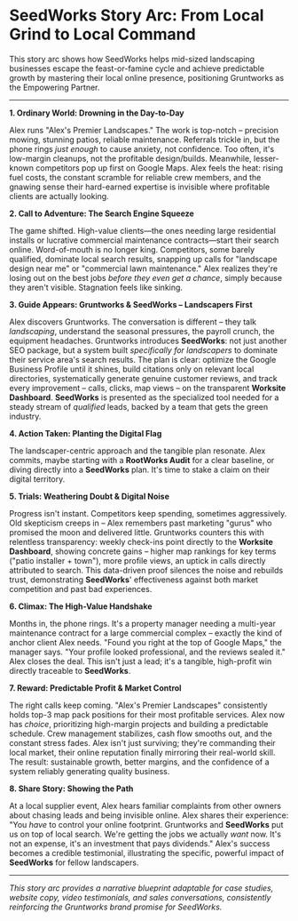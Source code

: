 # SeedWorks Story Arc: From Local Grind to Local Command

This story arc shows how SeedWorks helps mid-sized landscaping businesses escape the feast-or-famine cycle and achieve predictable growth by mastering their local online presence, positioning Gruntworks as the Empowering Partner.

---

**1. Ordinary World: Drowning in the Day-to-Day**

Alex runs "Alex's Premier Landscapes." The work is top-notch – precision mowing, stunning patios, reliable maintenance. Referrals trickle in, but the phone rings *just enough* to cause anxiety, not confidence. Too often, it's low-margin cleanups, not the profitable design/builds. Meanwhile, lesser-known competitors pop up first on Google Maps. Alex feels the heat: rising fuel costs, the constant scramble for reliable crew members, and the gnawing sense their hard-earned expertise is invisible where profitable clients are actually looking.

**2. Call to Adventure: The Search Engine Squeeze**

The game shifted. High-value clients—the ones needing large residential installs or lucrative commercial maintenance contracts—start their search online. Word-of-mouth is no longer king. Competitors, some barely qualified, dominate local search results, snapping up calls for "landscape design near me" or "commercial lawn maintenance." Alex realizes they're losing out on the best jobs *before they even get a chance*, simply because they aren't visible. Stagnation feels like sinking.

**3. Guide Appears: Gruntworks & SeedWorks – Landscapers First**

Alex discovers Gruntworks. The conversation is different – they talk *landscaping*, understand the seasonal pressures, the payroll crunch, the equipment headaches. Gruntworks introduces **SeedWorks**: not just another SEO package, but a system built *specifically for landscapers* to dominate their service area's search results. The plan is clear: optimize the Google Business Profile until it shines, build citations only on relevant local directories, systematically generate genuine customer reviews, and track every improvement – calls, clicks, map views – on the transparent **Worksite Dashboard**. **SeedWorks** is presented as the specialized tool needed for a steady stream of *qualified* leads, backed by a team that gets the green industry.

**4. Action Taken: Planting the Digital Flag**

The landscaper-centric approach and the tangible plan resonate. Alex commits, maybe starting with a **RootWorks Audit** for a clear baseline, or diving directly into a **SeedWorks** plan. It's time to stake a claim on their digital territory.

**5. Trials: Weathering Doubt & Digital Noise**

Progress isn't instant. Competitors keep spending, sometimes aggressively. Old skepticism creeps in – Alex remembers past marketing "gurus" who promised the moon and delivered little. Gruntworks counters this with relentless transparency: weekly check-ins point directly to the **Worksite Dashboard**, showing concrete gains – higher map rankings for key terms ("patio installer + town"), more profile views, an uptick in calls directly attributed to search. This data-driven proof silences the noise and rebuilds trust, demonstrating **SeedWorks**' effectiveness against both market competition and past bad experiences.

**6. Climax: The High-Value Handshake**

Months in, the phone rings. It's a property manager needing a multi-year maintenance contract for a large commercial complex – exactly the kind of anchor client Alex needs. "Found you right at the top of Google Maps," the manager says. "Your profile looked professional, and the reviews sealed it." Alex closes the deal. This isn't just a lead; it's a tangible, high-profit win directly traceable to **SeedWorks**.

**7. Reward: Predictable Profit & Market Control**

The right calls keep coming. "Alex's Premier Landscapes" consistently holds top-3 map pack positions for their most profitable services. Alex now has *choice*, prioritizing high-margin projects and building a predictable schedule. Crew management stabilizes, cash flow smooths out, and the constant stress fades. Alex isn't just surviving; they're commanding their local market, their online reputation finally mirroring their real-world skill. The result: sustainable growth, better margins, and the confidence of a system reliably generating quality business.

**8. Share Story: Showing the Path**

At a local supplier event, Alex hears familiar complaints from other owners about chasing leads and being invisible online. Alex shares their experience: "You *have* to control your online footprint. Gruntworks and **SeedWorks** put us on top of local search. We're getting the jobs we actually *want* now. It's not an expense, it's an investment that pays dividends." Alex's success becomes a credible testimonial, illustrating the specific, powerful impact of **SeedWorks** for fellow landscapers.

---

*This story arc provides a narrative blueprint adaptable for case studies, website copy, video testimonials, and sales conversations, consistently reinforcing the Gruntworks brand promise for SeedWorks.*
